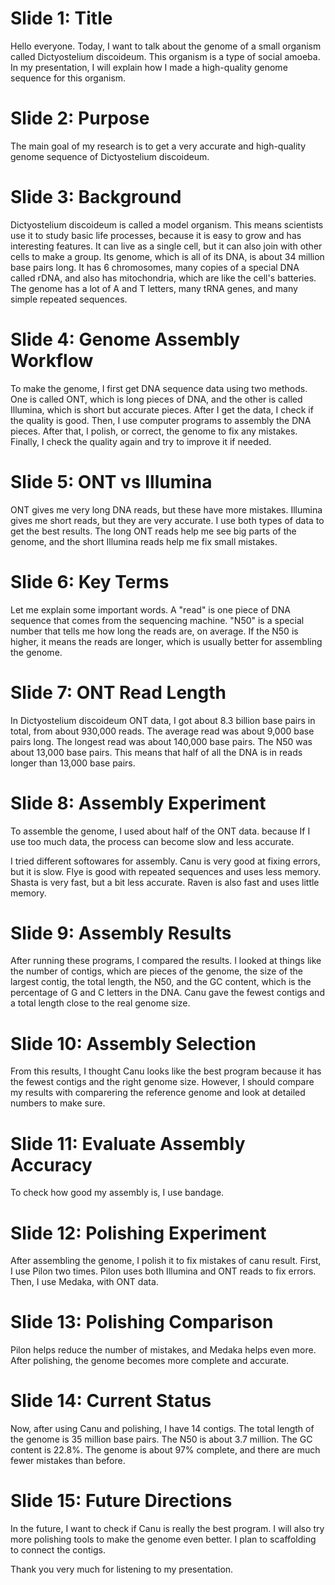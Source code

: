 # Slide 1: Title
Hello everyone. Today, I want to talk about the genome of a small organism called Dictyostelium discoideum. This organism is a type of social amoeba. In my presentation, I will explain how I made a high-quality genome sequence for this organism. 

# Slide 2: Purpose
The main goal of my research is to get a very accurate and high-quality genome sequence of Dictyostelium discoideum. 

# Slide 3: Background
Dictyostelium discoideum is called a model organism. This means scientists use it to study basic life processes, because it is easy to grow and has interesting features. It can live as a single cell, but it can also join with other cells to make a group. Its genome, which is all of its DNA, is about 34 million base pairs long. It has 6 chromosomes, many copies of a special DNA called rDNA, and also has mitochondria, which are like the cell's batteries. The genome has a lot of A and T letters, many tRNA genes, and many simple repeated sequences.

# Slide 4: Genome Assembly Workflow
To make the genome, I first get DNA sequence data using two methods. One is called ONT, which is long pieces of DNA, and the other is called Illumina, which is short but accurate pieces. After I get the data, I check if the quality is good. Then, I use computer programs to assembly the DNA pieces. After that, I polish, or correct, the genome to fix any mistakes. Finally, I check the quality again and try to improve it if needed.

# Slide 5: ONT vs Illumina
ONT gives me very long DNA reads, but these have more mistakes. 
Illumina gives me short reads, but they are very accurate. I use both types of data to get the best results. The long ONT reads help me see big parts of the genome, and the short Illumina reads help me fix small mistakes.

# Slide 6: Key Terms
Let me explain some important words. A "read" is one piece of DNA sequence that comes from the sequencing machine. "N50" is a special number that tells me how long the reads are, on average. If the N50 is higher, it means the reads are longer, which is usually better for assembling the genome.

# Slide 7: ONT Read Length
In Dictyostelium discoideum ONT data, I got about 8.3 billion base pairs in total, from about 930,000 reads. The average read was about 9,000 base pairs long. The longest read was about 140,000 base pairs. The N50 was about 13,000 base pairs. This means that half of all the DNA is in reads longer than 13,000 base pairs.

# Slide 8: Assembly Experiment
To assemble the genome, I used about half of the ONT data. because If I use too much data, the process can become slow and less accurate. 

I tried different softowares for assembly. 
Canu is very good at fixing errors, but it is slow. Flye is good with repeated sequences and uses less memory. Shasta is very fast, but a bit less accurate. Raven is also fast and uses little memory.

# Slide 9: Assembly Results
After running these programs, I compared the results. I looked at things like the number of contigs, which are pieces of the genome, the size of the largest contig, the total length, the N50, and the GC content, which is the percentage of G and C letters in the DNA. 
Canu gave the fewest contigs and a total length close to the real genome size.

# Slide 10: Assembly Selection
From this results, I thought Canu looks like the best program because it has the fewest contigs and the right genome size. However, I should compare my results with comparering the reference genome and look at detailed numbers to make sure.

# Slide 11: Evaluate Assembly Accuracy
To check how good my assembly is, I use bandage. 

# Slide 12: Polishing Experiment
After assembling the genome, I polish it to fix mistakes of canu result. First, I use Pilon two times. Pilon uses both Illumina and ONT reads to fix errors. 
Then, I use Medaka, with ONT data.

# Slide 13: Polishing Comparison
Pilon helps reduce the number of mistakes, and Medaka helps even more. After polishing, the genome becomes more complete and accurate.

# Slide 14: Current Status
Now, after using Canu and polishing, I have 14 contigs. The total length of the genome is 35 million base pairs. The N50 is about 3.7 million. The GC content is 22.8%. The genome is about 97% complete, and there are much fewer mistakes than before.

# Slide 15: Future Directions
In the future, I want to check if Canu is really the best program. I will also try more polishing tools to make the genome even better. I plan to scaffolding to connect the contigs. 

Thank you very much for listening to my presentation.
